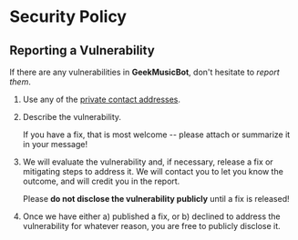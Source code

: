 # Security Policy

## Reporting a Vulnerability

If there are any vulnerabilities in **GeekMusicBot**, don't hesitate to _report them_.

1. Use any of the [private contact addresses](https://github.com/GeekMusik/GeekMusicBot#support).
2. Describe the vulnerability.

   If you have a fix, that is most welcome -- please attach or summarize it in your message!

3. We will evaluate the vulnerability and, if necessary, release a fix or mitigating steps to address it. We will contact you to let you know the outcome, and will credit you in the report.

   Please **do not disclose the vulnerability publicly** until a fix is released!

4. Once we have either a) published a fix, or b) declined to address the vulnerability for whatever reason, you are free to publicly disclose it.
